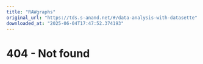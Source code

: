 ```yaml
---
title: "RAWgraphs"
original_url: "https://tds.s-anand.net/#/data-analysis-with-datasette"
downloaded_at: "2025-06-04T17:47:52.374193"
---
```


404 - Not found
===============